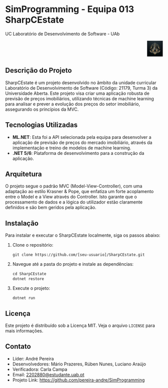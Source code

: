 # SimProgramming - Equipa 013 SharpCEstate
UC Laboratório de Desenvolvimento de Software - UAb

<div align="right">
  <img src="https://github.com/pereira-andre/SimProgramming/blob/main/SharpCEstate/logo.png" alt="Logo da Empresa" width="50" height="50">
</div>

## Descrição do Projeto
SharpCEstate é um projeto desenvolvido no âmbito da unidade curricular Laboratório de Desenvolvimento de Software (Código: 21179, Turma 3) da Universidade Aberta. Este projeto visa criar uma aplicação robusta de previsão de preços imobiliários, utilizando técnicas de machine learning para analisar e prever a evolução dos preços do setor imobiliário, assegurando os princípios da MVC.

## Tecnologias Utilizadas
- **ML.NET**: Esta foi a API selecionada pela equipa para desenvolver a aplicação de previsão de preços do mercado imobiliário, através da implementação e treino de modelos de machine learning.
- **.NET 5/6**: Plataforma de desenvolvimento para a construção da aplicação.

## Arquitetura
O projeto segue o padrão MVC (Model-View-Controller), com uma adaptação ao estilo Krasner & Pope, que enfatiza um forte acoplamento entre o Model e a View através do Controller. Isto garante que o processamento de dados e a lógica do utilizador estão claramente definidos e são bem geridos pela aplicação.

## Instalação
Para instalar e executar o SharpCEstate localmente, siga os passos abaixo:
1. Clone o repositório:
   ```
   git clone https://github.com/[seu-usuario]/SharpCEstate.git
   ```
2. Navegue até a pasta do projeto e instale as dependências:
   ```
   cd SharpCEstate
   dotnet restore
   ```
3. Execute o projeto:
   ```
   dotnet run
   ```

## Licença
Este projeto é distribuído sob a Licença MIT. Veja o arquivo `LICENSE` para mais informações.

## Contato
- Líder: André Pereira
- Desenvolvedores: Mário Prazeres, Rúben Nunes, Luciano Araújo
- Verificadora: Carla Campa
- Email: 2202880@estudante.uab.pt
- Projeto Link: https://github.com/pereira-andre/SimProgramming

